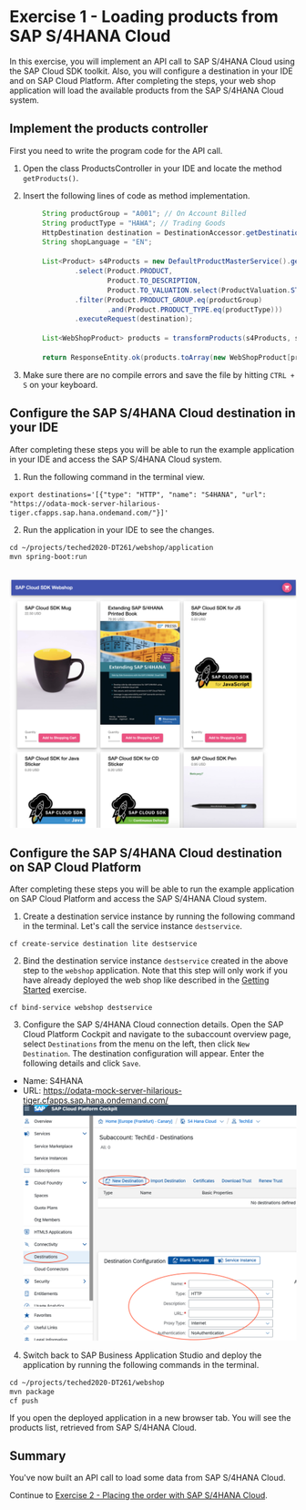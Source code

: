 # Exercise 1 - Loading products from SAP S/4HANA Cloud

In this exercise, you will implement an API call to SAP S/4HANA Cloud using the SAP Cloud SDK toolkit. Also, you will configure a destination in your IDE and on SAP Cloud Platform. After completing the steps, your web shop application will load the available products from the SAP S/4HANA Cloud system.

## Implement the products controller

First you need to write the program code for the API call.

1. Open the class ProductsController in your IDE and locate the method `getProducts()`.

2.	Insert the following lines of code as method implementation.
```java
		String productGroup = "A001"; // On Account Billed
		String productType = "HAWA"; // Trading Goods
		HttpDestination destination = DestinationAccessor.getDestination("S4HANA").asHttp();
		String shopLanguage = "EN";
		
		List<Product> s4Products = new DefaultProductMasterService().getAllProduct()
				.select(Product.PRODUCT,
						Product.TO_DESCRIPTION,
						Product.TO_VALUATION.select(ProductValuation.STANDARD_PRICE))
				.filter(Product.PRODUCT_GROUP.eq(productGroup)
						.and(Product.PRODUCT_TYPE.eq(productType)))
				.executeRequest(destination);

		List<WebShopProduct> products = transformProducts(s4Products, shopLanguage);

		return ResponseEntity.ok(products.toArray(new WebShopProduct[products.size()]));
```

3. Make sure there are no compile errors and save the file by hitting `CTRL + S` on your keyboard.


## Configure the SAP S/4HANA Cloud destination in your IDE

After completing these steps you will be able to run the example application in your IDE and access the SAP S/4HANA Cloud system.

1. Run the following command in the terminal view.
```
export destinations='[{"type": "HTTP", "name": "S4HANA", "url": "https://odata-mock-server-hilarious-tiger.cfapps.sap.hana.ondemand.com/"}]'
```

2. Run the application in your IDE to see the changes.
```
cd ~/projects/teched2020-DT261/webshop/application
mvn spring-boot:run
```
<br>![](/exercises/ex1/images/product_list_page.png)


## Configure the SAP S/4HANA Cloud destination on SAP Cloud Platform

After completing these steps you will be able to run the example application on SAP Cloud Platform and access the SAP S/4HANA Cloud system.

1. Create a destination service instance by running the following command in the terminal. Let's call the service instance `destservice`.
```
cf create-service destination lite destservice
```

2. Bind the destination service instance `destservice` created in the above step to the `webshop` application. Note that this step will only work if you have already deployed the web shop like described in the [Getting Started](exercises/ex0/) exercise.
```
cf bind-service webshop destservice
```

3. Configure the SAP S/4HANA Cloud connection details. Open the SAP Cloud Platform Cockpit and navigate to the subaccount overview page, select `Destinations` from the menu on the left, then click `New Destination`. The destination configuration will appear. Enter the following details and click `Save`.
* Name: S4HANA
* URL: https://odata-mock-server-hilarious-tiger.cfapps.sap.hana.ondemand.com/
<br>![](/exercises/ex1/images/configure_destination.png)

4. Switch back to SAP Business Application Studio and deploy the application by running the following commands in the terminal.
```
cd ~/projects/teched2020-DT261/webshop
mvn package
cf push
```

If you open the deployed application in a new browser tab. You will see the products list, retrieved from SAP S/4HANA Cloud.

## Summary

You've now built an API call to load some data from SAP S/4HANA Cloud.

Continue to [Exercise 2 - Placing the order with SAP S/4HANA Cloud](../ex2/README.md).

